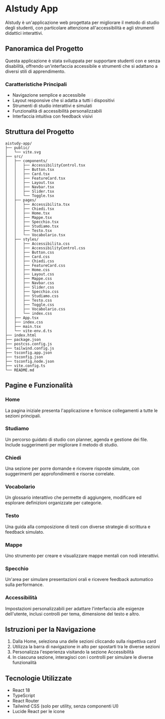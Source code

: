 # AIstudy App

AIstudy è un'applicazione web progettata per migliorare il metodo di studio degli studenti, con particolare attenzione all'accessibilità e agli strumenti didattici interattivi.

## Panoramica del Progetto

Questa applicazione è stata sviluppata per supportare studenti con e senza disabilità, offrendo un'interfaccia accessibile e strumenti che si adattano a diversi stili di apprendimento.

### Caratteristiche Principali

- Navigazione semplice e accessibile
- Layout responsive che si adatta a tutti i dispositivi
- Strumenti di studio interattivi e simulati
- Funzionalità di accessibilità personalizzabili
- Interfaccia intuitiva con feedback visivi

## Struttura del Progetto

```
aistudy-app/
├── public/
│   └── vite.svg
├── src/
│   ├── components/
│   │   ├── AccessibilityControl.tsx
│   │   ├── Button.tsx
│   │   ├── Card.tsx
│   │   ├── FeatureCard.tsx
│   │   ├── Layout.tsx
│   │   ├── Navbar.tsx
│   │   ├── Slider.tsx
│   │   └── Toggle.tsx
│   ├── pages/
│   │   ├── Accessibilita.tsx
│   │   ├── Chiedi.tsx
│   │   ├── Home.tsx
│   │   ├── Mappe.tsx
│   │   ├── Specchio.tsx
│   │   ├── Studiamo.tsx
│   │   ├── Testo.tsx
│   │   └── Vocabolario.tsx
│   ├── styles/
│   │   ├── Accessibilita.css
│   │   ├── AccessibilityControl.css
│   │   ├── Button.css
│   │   ├── Card.css
│   │   ├── Chiedi.css
│   │   ├── FeatureCard.css
│   │   ├── Home.css
│   │   ├── Layout.css
│   │   ├── Mappe.css
│   │   ├── Navbar.css
│   │   ├── Slider.css
│   │   ├── Specchio.css
│   │   ├── Studiamo.css
│   │   ├── Testo.css
│   │   ├── Toggle.css
│   │   ├── Vocabolario.css
│   │   └── index.css
│   ├── App.tsx
│   ├── index.css
│   ├── main.tsx
│   └── vite-env.d.ts
├── index.html
├── package.json
├── postcss.config.js
├── tailwind.config.js
├── tsconfig.app.json
├── tsconfig.json
├── tsconfig.node.json
├── vite.config.ts
└── README.md
```

## Pagine e Funzionalità

### Home
La pagina iniziale presenta l'applicazione e fornisce collegamenti a tutte le sezioni principali.

### Studiamo
Un percorso guidato di studio con planner, agenda e gestione dei file. Include suggerimenti per migliorare il metodo di studio.

### Chiedi
Una sezione per porre domande e ricevere risposte simulate, con suggerimenti per approfondimenti e risorse correlate.

### Vocabolario
Un glossario interattivo che permette di aggiungere, modificare ed esplorare definizioni organizzate per categorie.

### Testo
Una guida alla composizione di testi con diverse strategie di scrittura e feedback simulato.

### Mappe
Uno strumento per creare e visualizzare mappe mentali con nodi interattivi.

### Specchio
Un'area per simulare presentazioni orali e ricevere feedback automatico sulla performance.

### Accessibilità
Impostazioni personalizzabili per adattare l'interfaccia alle esigenze dell'utente, inclusi controlli per tema, dimensione del testo e altro.

## Istruzioni per la Navigazione

1. Dalla Home, seleziona una delle sezioni cliccando sulla rispettiva card
2. Utilizza la barra di navigazione in alto per spostarti tra le diverse sezioni
3. Personalizza l'esperienza visitando la sezione Accessibilità
4. In ciascuna sezione, interagisci con i controlli per simulare le diverse funzionalità

## Tecnologie Utilizzate

- React 18
- TypeScript
- React Router
- Tailwind CSS (solo per utility, senza componenti UI)
- Lucide React per le icone